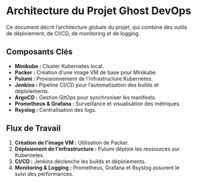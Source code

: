 # Architecture du Projet Ghost DevOps

Ce document décrit l’architecture globale du projet, qui combine des outils de déploiement, de CI/CD, de monitoring et de logging.

## Composants Clés
- **Minikube :** Cluster Kubernetes local.
- **Packer :** Création d'une image VM de base pour Minikube.
- **Pulumi :** Provisionnement de l'infrastructure Kubernetes.
- **Jenkins :** Pipeline CI/CD pour l’automatisation des builds et déploiements.
- **ArgoCD :** Gestion GitOps pour synchroniser les manifests.
- **Prometheus & Grafana :** Surveillance et visualisation des métriques.
- **Rsyslog :** Centralisation des logs.

## Flux de Travail
1. **Création de l'image VM :** Utilisation de Packer.
2. **Déploiement de l'infrastructure :** Pulumi déploie les ressources sur Kubernetes.
3. **CI/CD :** Jenkins déclenche les builds et déploiements.
4. **Monitoring & Logging :** Prometheus, Grafana et Rsyslog assurent le suivi des performances.
